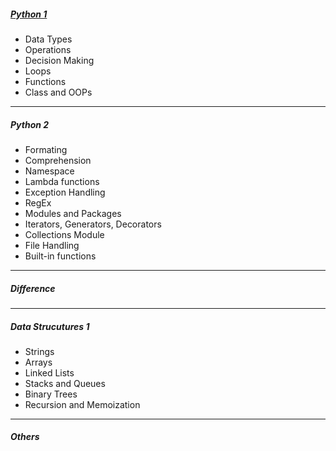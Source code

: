 ##### [Python 1](https://github.com/kishorchannal/Python/blob/main/All%20Files/Python%201.ipynb)
* Data Types
* Operations
* Decision Making
* Loops
* Functions
* Class and OOPs
----
##### Python 2
* Formating
* Comprehension
* Namespace
* Lambda functions
* Exception Handling
* RegEx
* Modules and Packages
* Iterators, Generators, Decorators
* Collections Module
* File Handling
* Built-in functions
--- 
##### Difference
--- 
##### Data Strucutures 1

* Strings
* Arrays
* Linked Lists
* Stacks and Queues
* Binary Trees
* Recursion and Memoization

--- 
##### Others
